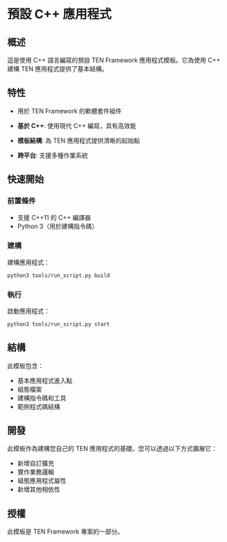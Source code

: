# 預設 C++ 應用程式

## 概述

這是使用 C++ 語言編寫的預設 TEN Framework 應用程式模板。它為使用 C++ 建構 TEN 應用程式提供了基本結構。

## 特性

- 用於 TEN Framework 的軟體套件組件

- **基於 C++**: 使用現代 C++ 編寫，具有高效能
- **模板結構**: 為 TEN 應用程式提供清晰的起始點
- **跨平台**: 支援多種作業系統

## 快速開始

### 前置條件

- 支援 C++11 的 C++ 編譯器
- Python 3（用於建構指令碼）

### 建構

建構應用程式：

```bash
python3 tools/run_script.py build
```

### 執行

啟動應用程式：

```bash
python3 tools/run_script.py start
```

## 結構

此模板包含：

- 基本應用程式進入點
- 組態檔案
- 建構指令碼和工具
- 範例程式碼結構

## 開發

此模板作為建構您自己的 TEN 應用程式的基礎。您可以透過以下方式擴展它：

- 新增自訂擴充
- 實作業務邏輯
- 組態應用程式屬性
- 新增其他相依性

## 授權

此模板是 TEN Framework 專案的一部分。
